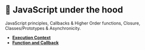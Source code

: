 # 🚀 JavaScript under the hood

JavaScript principles, Callbacks & Higher Order functions, Closure, Classes/Prototypes & Asynchronicity.

- **[Execution Context](./execution-context/README.md)**
- **[Function and Callback](./function-callback/README.md)**

